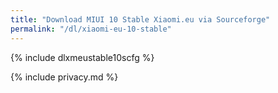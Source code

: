 ```yaml
---
title: "Download MIUI 10 Stable Xiaomi.eu via Sourceforge"
permalink: "/dl/xiaomi-eu-10-stable"
---
```


{% include dlxmeustable10scfg %}

{% include privacy.md %}
